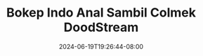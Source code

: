 --- 
title: "Bokep Indo Anal Sambil Colmek  DoodStream"
description: "streaming  video bokep Bokep Indo Anal Sambil Colmek  DoodStream terbaru   new"
date: 2024-06-19T19:26:44-08:00
file_code: "nmrn3nzjbrmn"
draft: false
cover: "6q3pcxdten3tzuro.jpg"
tags: ["Bokep", "Indo", "Anal", "Sambil", "Colmek", "DoodStream", "bokep-indo", "bokep-viral", "bokep-ig"]
length: 220
fld_id: "1483139"
foldername: "Anal indo"
categories: ["Anal indo"]
views: 0
---